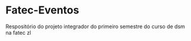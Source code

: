 # Fatec-Eventos
Respositório do projeto integrador do primeiro semestre do curso de dsm na fatec zl
